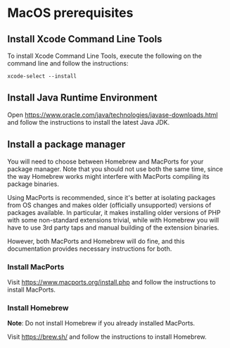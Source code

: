 # MacOS prerequisites

## Install Xcode Command Line Tools

To install Xcode Command Line Tools, execute the following on the command line
and follow the instructions:

```console
xcode-select --install
```

## Install Java Runtime Environment

Open https://www.oracle.com/java/technologies/javase-downloads.html and follow
the instructions to install the latest Java JDK.

## Install a package manager

You will need to choose between Homebrew and MacPorts for your package
manager. Note that you should not use both the same time, since the way
Homebrew works might interfere with MacPorts compiling its package binaries.

Using MacPorts is recommended, since it's better at isolating packages from OS
changes and makes older (officially unsupported) versions of packages available.
In particular, it makes installing older versions of PHP with some non-standard
extensions trivial, while with Homebrew you will have to use 3rd party taps
and manual building of the extension binaries.

However, both MacPorts and Homebrew will do fine, and this documentation
provides necessary instructions for both.

### Install MacPorts

Visit https://www.macports.org/install.php and follow the instructions to
install MacPorts.

### Install Homebrew

**Note**: Do not install Homebrew if you already installed MacPorts.

Visit https://brew.sh/ and follow the instructions to install Homebrew.
